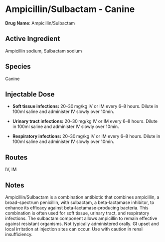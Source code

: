 # Ampicillin/Sulbactam - Canine

**Drug Name**: Ampicillin/Sulbactam

## Active Ingredient
Ampicillin sodium, Sulbactam sodium

## Species
Canine

## Injectable Dose
- **Soft tissue infections:** 20–30 mg/kg IV or IM every 6–8 hours. Dilute in 100ml saline and administer IV slowly over 10min.

- **Urinary tract infections:** 20–30 mg/kg IV or IM every 6–8 hours. Dilute in 100ml saline and administer IV slowly over 10min.

- **Respiratory infections:** 20–30 mg/kg IV or IM every 6–8 hours. Dilute in 100ml saline and administer IV slowly over 10min.


## Routes
IV, IM

## Notes
Ampicillin/Sulbactam is a combination antibiotic that combines ampicillin, a broad-spectrum penicillin, with sulbactam, a beta-lactamase inhibitor, to enhance its efficacy against beta-lactamase-producing bacteria. This combination is often used for soft tissue, urinary tract, and respiratory infections. The sulbactam component allows ampicillin to remain effective against resistant organisms. Not typically administered orally. GI upset and local irritation at injection sites can occur. Use with caution in renal insufficiency.

